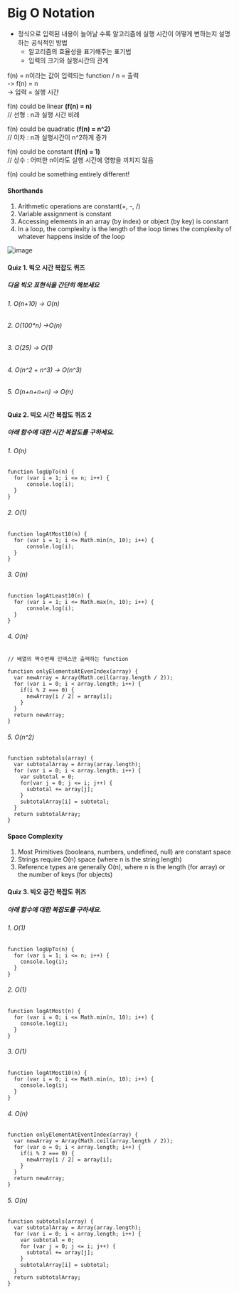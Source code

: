 # Big O Notation
- 정식으로 입력된 내용이 늘어날 수록 알고리즘에 실행 시간이 어떻게 변하는지 설명하는 공식적인 방법
  - 알고리즘의 효율성을 표기해주는 표기법
  - 입력의 크기와 실행시간의 관계

f(n) = n이라는 값이 입력되는 function / n = 출력   
-> f(n) = n   
-> 입력 = 실행 시간

f(n) could be linear **(f(n) = n)**   
// 선형 : n과 실행 시간 비례   

f(n) could be quadratic **(f(n) = n^2)**   
// 이차 : n과 실행시간이 n^2하게 증가   

f(n) could be constant **(f(n) = 1)**   
// 상수 : 어떠한 n이라도 실행 시간에 영향을 끼치지 않음   

f(n) could be something entirely different!

#### Shorthands
1. Arithmetic operations are constant(+, -, /)
2. Variable assignment is constant
3. Accessing elements in an array (by index) or object (by key) is constant
4. In a loop, the complexity is the length of the loop times the complexity of whatever happens inside of the loop

![image](https://user-images.githubusercontent.com/62472117/226624456-2e82e42e-5bb7-48ca-a18c-eb5de427286b.png)

#### Quiz 1. 빅오 시간 복잡도 퀴즈

##### 다음 빅오 표현식을 간단히 해보세요
###### 1. O(n+10) -> O(n)
###### 2. O(100*n) ->O(n)
###### 3. O(25) -> O(1)
###### 4. O(n^2 + n^3) -> O(n^3)
###### 5. O(n+n+n+n) -> O(n)

#### Quiz 2. 빅오 시간 복잡도 퀴즈 2

##### 아래 함수에 대한 시간 복잡도를 구하세요.
###### 1. O(n)
```
function logUpTo(n) {
  for (var i = 1; i <= n; i++) {
      console.log(i);
  }
}
```

###### 2. O(1)
```
function logAtMost10(n) {
  for (var i = 1; i <= Math.min(n, 10); i++) {
      console.log(i);
  }
}
```


###### 3. O(n)
```
function logAtLeast10(n) {
  for (var i = 1; i <= Math.max(n, 10); i++) {
      console.log(i);
  }
}
```


###### 4. O(n)
```
// 배열의 짝수번째 인덱스만 출력하는 function

function onlyElementsAtEvenIndex(array) {
  var newArray = Array(Math.ceil(array.length / 2));
  for (var i = 0; i < array.length; i++) {
    if(i % 2 === 0) {
      newArray[i / 2] = array[i];
    }
  }
  return newArray;
}
```

###### 5. O(n^2)
``` 
function subtotals(array) {
  var subtotalArray = Array(array.length);
  for (var i = 0; i < array.length; i++) {
    var subtotal = 0;
    for(var j = 0; j <= i; j++) {
      subtotal += array[j];
    }
    subtotalArray[i] = subtotal;
  }
  return subtotalArray;
}
```


#### Space Complexity
1. Most Primitives (booleans, numbers, undefined, null) are constant space
2. Strings require O(n) space (where n is the string length)
3. Reference types are generally O(n), where n is the length (for array) or the number of keys (for objects)

#### Quiz 3. 빅오 공간 복잡도 퀴즈

##### 아래 함수에 대한  복잡도를 구하세요.
###### 1. O(1)
``` 
function logUpTo(n) {
  for (var i = 1; i <= n; i++) {
    console.log(i);
  }
}
```

###### 2. O(1)
```
function logAtMost(n) {
  for (var i = 0; i <= Math.min(n, 10); i++) {
    console.log(i);
  }
}
```

###### 3. O(1)
```
function logAtMost10(n) {
  for (var i = 0; i <= Math.min(n, 10); i++) {
    console.log(i);
  }
}
```

###### 4. O(n)
```
function onlyElementAtEventIndex(array) {
  var newArray = Array(Math.ceil(array.length / 2));
  for (var o = 0; i < array.length; i++) {
    if(i % 2 === 0) {
      newArray[i / 2] = array[i];
    }
  }
  return newArray;
}
```

###### 5. O(n)
```
function subtotals(array) {
  var subtotalArray = Array(array.length);
  for (var i = 0; i < array.length; i++) {
    var subtotal = 0;
    for (var j = 0; j <= i; j++) {
      subtotal += array[j];
    }
    subtotalArray[i] = subtotal;
  }
  return subtotalArray;
}
```
